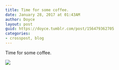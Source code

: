 ```yaml
---
title: Time for some coffee.
date: January 28, 2017 at 01:43AM
author: Doyce
layout: post
guid: https://doyce.tumblr.com/post/156479362705
categories:
- crosspost, blog
--- 
```


<p>Time for some coffee.</p>
<div>
  <a href="https://plus.google.com/photos/105138568577624786912/albums/5918640262249435905/5918640262339143298?authkey=CNOE3bf2ivuXMg" target="_blank"><img src="https://lh5.googleusercontent.com/-W9SmvHxpReg/UiM79dYMpoI/AAAAAAAADbc/HgKornjlEAY/2013-01-10_11-40-50_579.jpg?imgmax=650"/></a>
</div>
<div>
  <a href="http://" style='width:50px;height:50px;display:inline-block;background-size:cover;background-image:url("");' target="_blank"></a> 
</div> 
